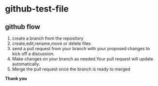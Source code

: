 # github-test-file

## github flow
1. create a branch from the repository
2. create,edit,rename,move or delete files
3. send a pull request from your branch with your proposed changes to kick off a discussion.
4. Make changes on your branch as needed.Your pull request will update automatically.
5. Merge the pull request once the branch is ready to merged

  **Thank you**